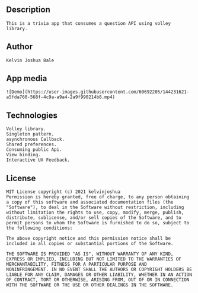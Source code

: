 ## Description
    This is a trivia app that consumes a question API using volley library.
## Author
    Kelvin Joshua Bale
    
## App media
    ![Demo](https://user-images.githubusercontent.com/60692205/144231621-a5fda760-568f-4c9a-a9a4-2a9f990214b8.mp4)
## Technologies
    Volley library.
    Singleton pattern.
    asynchronous Callback.
    Shared preferences.
    Consuming public Api.
    View binding.
    Interactive UX Feedback.
    
## License
    MIT License copyright (c) 2021 kelvinjoshua
    Permission is hereby granted, free of charge, to any person obtaining
    a copy of this software and associated documentation files (the
    "Software"), to deal in the Software without restriction, including
    without limitation the rights to use, copy, modify, merge, publish,
    distribute, sublicense, and/or sell copies of the Software, and to
    permit persons to whom the Software is furnished to do so, subject to
    the following conditions:
    
    The above copyright notice and this permission notice shall be
    included in all copies or substantial portions of the Software.
    
    THE SOFTWARE IS PROVIDED "AS IS", WITHOUT WARRANTY OF ANY KIND,
    EXPRESS OR IMPLIED, INCLUDING BUT NOT LIMITED TO THE WARRANTIES OF
    MERCHANTABILITY, FITNESS FOR A PARTICULAR PURPOSE AND
    NONINFRINGEMENT. IN NO EVENT SHALL THE AUTHORS OR COPYRIGHT HOLDERS BE
    LIABLE FOR ANY CLAIM, DAMAGES OR OTHER LIABILITY, WHETHER IN AN ACTION
    OF CONTRACT, TORT OR OTHERWISE, ARISING FROM, OUT OF OR IN CONNECTION
    WITH THE SOFTWARE OR THE USE OR OTHER DEALINGS IN THE SOFTWARE.    
    